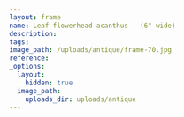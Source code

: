 ```yaml
---
layout: frame
name: Leaf flowerhead acanthus   (6" wide)
description:
tags:
image_path: /uploads/antique/frame-70.jpg
reference:
_options:
  layout:
    hidden: true
  image_path:
    uploads_dir: uploads/antique
---
```


